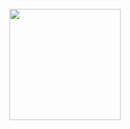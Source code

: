 <p align="left">
  <img src="https://github.com/2niknatan/killercodacheck/blob/main/KubiScan/kubiscan_logo.png@1.5x-100.jpg?raw=true" width="200" height="200">
</p>


